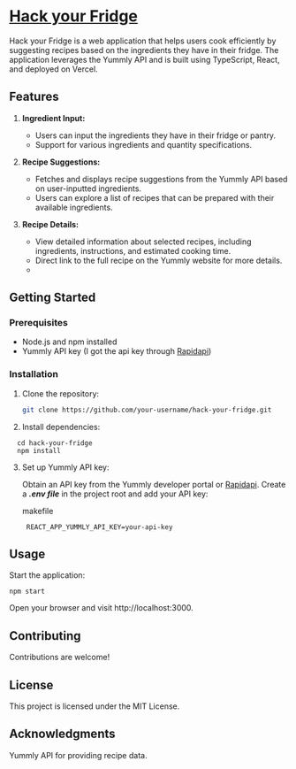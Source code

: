 # [Hack your Fridge](https://hack-your-fridge.vercel.app/)

Hack your Fridge is a web application that helps users cook efficiently by suggesting recipes based on the ingredients they have in their fridge. The application leverages the Yummly API and is built using TypeScript, React, and deployed on Vercel.


## Features

1. **Ingredient Input:**
   - Users can input the ingredients they have in their fridge or pantry.
   - Support for various ingredients and quantity specifications.

2. **Recipe Suggestions:**
   - Fetches and displays recipe suggestions from the Yummly API based on user-inputted ingredients.
   - Users can explore a list of recipes that can be prepared with their available ingredients.

3. **Recipe Details:**
   - View detailed information about selected recipes, including ingredients, instructions, and estimated cooking time.
   - Direct link to the full recipe on the Yummly website for more details.
   - 
## Getting Started

### Prerequisites

- Node.js and npm installed
- Yummly API key (I got the api key through [Rapidapi](https://rapidapi.com/apidojo/api/yummly2/))

### Installation

1. Clone the repository:
   ```bash
   git clone https://github.com/your-username/hack-your-fridge.git

2. Install dependencies:
```
  cd hack-your-fridge
  npm install
```
3. Set up Yummly API key:

    Obtain an API key from the Yummly developer portal or [Rapidapi](https://rapidapi.com/apidojo/api/yummly2/).
    Create a ***.env file*** in the project root and add your API key:

    makefile

        REACT_APP_YUMMLY_API_KEY=your-api-key


## Usage

  Start the application:    
  
    npm start
    
 Open your browser and visit http://localhost:3000.


## Contributing

Contributions are welcome! 


## License

This project is licensed under the MIT License.


## Acknowledgments

Yummly API for providing recipe data.
